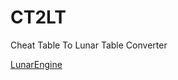 # CT2LT
Cheat Table To Lunar Table Converter

[LunarEngine](https://github.com/manovisible/lunarengine)
